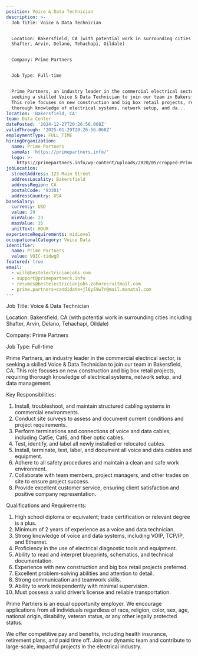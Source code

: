 ```yaml
---
position: Voice & Data Technician
description: >-
  Job Title: Voice & Data Technician


  Location: Bakersfield, CA (with potential work in surrounding cities including
  Shafter, Arvin, Delano, Tehachapi, Oildale)


  Company: Prime Partners


  Job Type: Full-time


  Prime Partners, an industry leader in the commercial electrical sector, is
  seeking a skilled Voice & Data Technician to join our team in Bakersfield, CA.
  This role focuses on new construction and big box retail projects, requiring
  thorough knowledge of electrical systems, network setup, and da...
location: 'Bakersfield, CA'
team: Data Center
datePosted: '2024-12-27T20:26:56.068Z'
validThrough: '2025-01-29T20:26:56.068Z'
employmentType: FULL_TIME
hiringOrganization:
  name: Prime Partners
  sameAs: 'https://primepartners.info/'
  logo: >-
    https://primepartners.info/wp-content/uploads/2020/05/cropped-Prime-Partners-Logo-NO-BG-1-1.png
jobLocation:
  streetAddress: 123 Main Street
  addressLocality: Bakersfield
  addressRegion: CA
  postalCode: '93301'
  addressCountry: USA
baseSalary:
  currency: USD
  value: 29
  minValue: 23
  maxValue: 35
  unitText: HOUR
experienceRequirements: midLevel
occupationalCategory: Voice Data
identifier:
  name: Prime Partners
  value: VOIC-tidwg0
featured: true
email:
  - will@bestelectricianjobs.com
  - support@primepartners.info
  - resumes@bestelectricianjobs.zohorecruitmail.com
  - prime.partners+candidate+jl6y59w7r@mail.manatal.com
---
```




Job Title: Voice & Data Technician

Location: Bakersfield, CA (with potential work in surrounding cities including Shafter, Arvin, Delano, Tehachapi, Oildale)

Company: Prime Partners

Job Type: Full-time

Prime Partners, an industry leader in the commercial electrical sector, is seeking a skilled Voice & Data Technician to join our team in Bakersfield, CA. This role focuses on new construction and big box retail projects, requiring thorough knowledge of electrical systems, network setup, and data management. 

Key Responsibilities:

1. Install, troubleshoot, and maintain structured cabling systems in commercial environments.
2. Conduct site surveys to assess and document current conditions and project requirements.
3. Perform terminations and connections of voice and data cables, including Cat5e, Cat6, and fiber optic cables.
4. Test, identify, and label all newly installed or relocated cables.
5. Install, terminate, test, label, and document all voice and data cables and equipment.
6. Adhere to all safety procedures and maintain a clean and safe work environment.
7. Collaborate with team members, project managers, and other trades on site to ensure project success.
8. Provide excellent customer service, ensuring client satisfaction and positive company representation.

Qualifications and Requirements:

1. High school diploma or equivalent; trade certification or relevant degree is a plus.
2. Minimum of 2 years of experience as a voice and data technician.
3. Strong knowledge of voice and data systems, including VOIP, TCP/IP, and Ethernet.
4. Proficiency in the use of electrical diagnostic tools and equipment.
5. Ability to read and interpret blueprints, schematics, and technical documentation.
6. Experience with new construction and big box retail projects preferred.
7. Excellent problem-solving abilities and attention to detail.
8. Strong communication and teamwork skills.
9. Ability to work independently with minimal supervision.
10. Must possess a valid driver’s license and reliable transportation.

Prime Partners is an equal opportunity employer. We encourage applications from all individuals regardless of race, religion, color, sex, age, national origin, disability, veteran status, or any other legally protected status. 

We offer competitive pay and benefits, including health insurance, retirement plans, and paid time off. Join our dynamic team and contribute to large-scale, impactful projects in the electrical industry.
